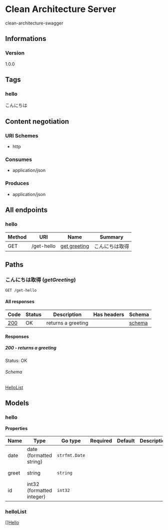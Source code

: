 


# Clean Architecture Server
clean-architecture-swagger
  

## Informations

### Version

1.0.0

## Tags

  ### <span id="tag-hello"></span>hello

こんにちは

## Content negotiation

### URI Schemes
  * http

### Consumes
  * application/json

### Produces
  * application/json

## All endpoints

###  hello

  

| Method  | URI     | Name   | Summary |
|---------|---------|--------|---------|
| GET | /get-hello | [get greeting](#get-greeting) | こんにちは取得 |
  


## Paths

### <span id="get-greeting"></span> こんにちは取得 (*getGreeting*)

```
GET /get-hello
```

#### All responses
| Code | Status | Description | Has headers | Schema |
|------|--------|-------------|:-----------:|--------|
| [200](#get-greeting-200) | OK | returns a greeting |  | [schema](#get-greeting-200-schema) |

#### Responses


##### <span id="get-greeting-200"></span> 200 - returns a greeting
Status: OK

###### <span id="get-greeting-200-schema"></span> Schema
   
  


 [HelloList](#hello-list)

## Models

### <span id="hello"></span> hello


  



**Properties**

| Name | Type | Go type | Required | Default | Description | Example |
|------|------|---------|:--------:| ------- |-------------|---------|
| date | date (formatted string)| `strfmt.Date` |  | |  | `2022-02-24` |
| greet | string| `string` |  | |  | `こんにちは` |
| id | int32 (formatted integer)| `int32` |  | |  |  |



### <span id="hello-list"></span> helloList


  

[][Hello](#hello)
